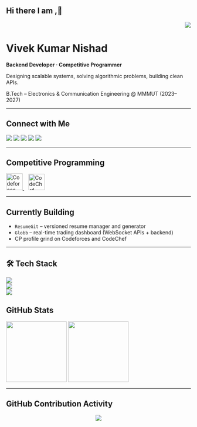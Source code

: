 ## Hi there I am ,👋
<!-- Visitor Counter -->
<p align="right">
  <img src="https://komarev.com/ghpvc/?username=vivek0101012&style=flat-square&color=gray" />
</p>


# Vivek Kumar Nishad

**Backend Developer · Competitive Programmer**  

Designing scalable systems, solving algorithmic problems, building clean APIs.

B.Tech – Electronics & Communication Engineering @ MMMUT (2023–2027)  

---

## Connect with Me

<p align="left">
  <a href="mailto:vivekmmmut2027@gmail.com"><img src="https://img.shields.io/badge/Gmail-000000?style=for-the-badge&logo=gmail&logoColor=EA4335" /></a>
  <a href="https://linkedin.com/in/vivek-nishad-7201bb272"><img src="https://img.shields.io/badge/LinkedIn-000000?style=for-the-badge&logo=linkedin&logoColor=0A66C2" /></a>
  <a href="https://x.com/vivek_1103"><img src="https://img.shields.io/badge/X-000000?style=for-the-badge&logo=x&logoColor=white" /></a>
  <a href="https://medium.com/@vivekmmmut2027"><img src="https://img.shields.io/badge/Medium-000000?style=for-the-badge&logo=medium&logoColor=white" /></a>
  <a href="#"><img src="https://img.shields.io/badge/Resume-000000?style=for-the-badge&logo=readthedocs&logoColor=white" /></a>
</p>

---

## Competitive Programming

<p align="left">
  <a href="https://codeforces.com/profile/vknitk2026">
    <img src="https://sta.codeforces.com/s/95949/images/codeforces-logo-with-telegram.png" alt="Codeforces Logo" height="45" />
  </a>
  &nbsp;&nbsp;
  <a href="https://www.codechef.com/users/viveknishad">
    <img src="https://s3.amazonaws.com/codechef_shared/sites/all/themes/abessive/logo.svg" alt="CodeChef Logo" height="44" />
  </a>
</p>

---

## Currently Building

- `ResumeGit` – versioned resume manager and generator  
- `Globb` – real-time trading dashboard (WebSocket APIs + backend)  
- CP profile grind on Codeforces and CodeChef  

---
## 🛠 Tech Stack

<!-- Line 1: Languages + Backend -->
<img src="https://skillicons.dev/icons?i=js,ts,cpp,nodejs,express,react,tailwind" />
</br>

<!-- Line 2: Databases + Tools -->
<img src="https://skillicons.dev/icons?i=postgres,mysql,mongodb,redis,git,github,postman,npm,vscode" />
</br>
<!-- Line 3: DevOps + Frontend -->

<img src="https://skillicons.dev/icons?i=kafka,docker,kubernetes,aws" />

## GitHub Stats

<p align="left">
  <img src="https://github-readme-stats.vercel.app/api?username=vivek0101012&show_icons=true&hide_border=true&count_private=true&include_all_commits=true&theme=tokyonight" height="165" />
  <img src="https://github-readme-stats.vercel.app/api/top-langs/?username=vivek0101012&layout=compact&hide_border=true&theme=tokyonight" height="165" />
</p>

---

## GitHub Contribution Activity

<p align="center">
  <img src="https://github-readme-streak-stats.herokuapp.com?user=vivek0101012&theme=tokyonight&hide_border=true" />
</p>


<!--
**vivek0101012/vivek0101012** is a ✨ _special_ ✨ repository because its `README.md` (this file) appears on your GitHub profile.

Here are some ideas to get you started:

- 🔭 I’m currently working on ...
- 🌱 I’m currently learning ...
- 👯 I’m looking to collaborate on ...
- 🤔 I’m looking for help with ...
- 💬 Ask me about ...
- 📫 How to reach me: ...
- 😄 Pronouns: ...
- ⚡ Fun fact: ...
-->
